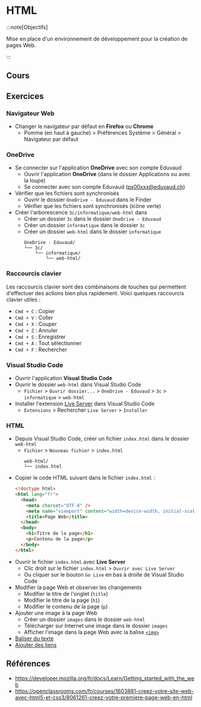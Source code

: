 # HTML

:::note[Objectifs]

Mise en place d'un environnement de développement pour la création de pages Web.

:::

## Cours

<Reaveal name="3cci-webs-html" />

## Exercices

### Navigateur Web

- Changer le navigateur par défaut en **Firefox** ou **Chrome**
  - Pomme (en haut à gauche) > Préférences Système > Général > Navigateur par défaut

### OneDrive

- Se connecter sur l'application **OneDrive** avec son compte Eduvaud
  - Ouvrir l'application **OneDrive** (dans le dossier Applications ou avec la loupe)
  - Se connecter avec son compte Eduvaud (px00xxx@eduvaud.ch)
- Vérifier que les fichiers sont synchronisés
  - Ouvrir le dossier `OneDrive - Eduvaud` dans le Finder
  - Vérifier que les fichiers sont synchronisés (icône verte)
- Créer l'arborescence `3c/informatique/web-html` dans
  - Créer un dossier `3c` dans le dossier `OneDrive - Eduvaud`
  - Créer un dossier `informatique` dans le dossier `3c`
  - Créer un dossier `web-html` dans le dossier `informatique`
    ```
    OneDrive - Eduvaud/
    └── 3c/
        └── informatique/
            └── web-html/
    ```

### Raccourcis clavier

Les raccourcis clavier sont des combinaisons de touches qui permettent d'effectuer des actions bien plus rapidement. Voici quelques raccourcis clavier utiles :

- `Cmd + C` : Copier
- `Cmd + V` : Coller
- `Cmd + X` : Couper
- `Cmd + Z` : Annuler
- `Cmd + S` : Enregistrer
- `Cmd + A` : Tout sélectionner
- `Cmd + F` : Rechercher

### Visual Studio Code

- Ouvrir l'application **Visual Studio Code**
- Ouvrir le dossier `web-html` dans Visual Studio Code
  - `Fichier` > `Ouvrir dossier...` > `OneDrive - Eduvaud` > `3c` > `informatique` > `web-html`
- Installer l'extension [Live Server](https://marketplace.visualstudio.com/items?itemName=ritwickdey.LiveServer) dans Visual Studio Code
  - `Extensions` > Rechercher `Live Server` > `Installer`

### HTML

- Depuis Visual Studio Code, créer un fichier `index.html` dans le dossier `web-html`
  - `Fichier` > `Nouveau fichier` > `index.html`
    ```
    web-html/
    └── index.html
    ```
- Copier le code HTML suivant dans le fichier `index.html` :
  ```html
  <!doctype html>
  <html lang="fr">
    <head>
      <meta charset="UTF-8" />
      <meta name="viewport" content="width=device-width, initial-scale=1" />
      <title>Page Web</title>
    </head>
    <body>
      <h1>Titre de la page</h1>
      <p>Contenu de la page</p>
    </body>
  </html>
  ```
- Ouvrir le fichier `index.html` avec **Live Server**
  - Clic droit sur le fichier `index.html` > `Ouvrir avec Live Server`
  - Ou cliquer sur le bouton `Go Live` en bas à droite de Visual Studio Code
- Modifier la page Web et observer les changements
  - Modifier le titre de l'onglet (`title`)
  - Modifier le titre de la page (`h1`)
  - Modifier le contenu de la page (`p`)
- Ajouter une image à la page Web
  - Créer un dossier `images` dans le dossier `web-html`
  - Télécharger sur Internet une image dans le dossier `images`
  - Afficher l'image dans la page Web avec la balise [`<img>`](https://developer.mozilla.org/fr/docs/Learn/Getting_started_with_the_web/HTML_basics#images)
- [Baliser du texte](https://developer.mozilla.org/fr/docs/Learn/Getting_started_with_the_web/HTML_basics#baliser_du_texte)
- [Ajouter des liens](https://developer.mozilla.org/fr/docs/Learn/Getting_started_with_the_web/HTML_basics#liens)

## Références

- https://developer.mozilla.org/fr/docs/Learn/Getting_started_with_the_web
- https://openclassrooms.com/fr/courses/1603881-creez-votre-site-web-avec-html5-et-css3/8061261-creez-votre-premiere-page-web-en-html
